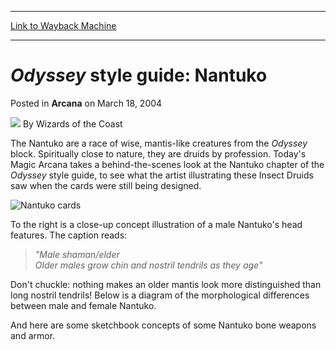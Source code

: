 
---
[Link to Wayback Machine](https://web.archive.org/web/20210927034540/https://magic.wizards.com/en/articles/archive/arcana/odyssey-style-guide-nantuko-2004-03-18)

[_metadata_:author]:- "Wizards of the Coast"
[_metadata_:description]:- "The Nantuko are a race of wise, mantis-like creatures from the Odyssey block. Spiritually close to nature, they are druids by profession. Today's Magic Arcana takes a behind-the-scenes look at the Nantuko chapter of the Odyssey style guide, to see what the artist illustrating these Insect Druids saw when the cards were still being designed. To the right is a close-up concept"
[_metadata_:generator]:- "Drupal 7 (http://drupal.org)"
[_metadata_:node]:- "606586"
[_metadata_:publish_date]:- "2004-03-18"
[_metadata_:source]:- "div-main-content"
[_metadata_:title]:- "Odyssey style guide: Nantuko"
[_metadata_:wayback_capture_timestamp]:- "2021-09-27 03:45:40"
[_metadata_:wayback_raw_url]:- "https://web.archive.org/web/20210927034540id_/https://magic.wizards.com/en/articles/archive/arcana/odyssey-style-guide-nantuko-2004-03-18"
[_metadata_:wayback_url]:- "https://magic.wizards.com/en/articles/archive/arcana/odyssey-style-guide-nantuko-2004-03-18"
---


*Odyssey* style guide: Nantuko
==============================



 Posted in **Arcana**
 on March 18, 2004 






![](https://media.magic.wizards.com/styles/auth_small/public/images/person/wizards_author.jpg)
By Wizards of the Coast











The Nantuko are a race of wise, mantis-like creatures from the *Odyssey* block. Spiritually close to nature, they are druids by profession. Today's Magic Arcana takes a behind-the-scenes look at the Nantuko chapter of the *Odyssey* style guide, to see what the artist illustrating these Insect Druids saw when the cards were still being designed.


![Nantuko cards](https://media.magic.wizards.com/image_legacy_migration/magic/images/mtgcom/arcana300/nantukos.jpg)


To the right is a close-up concept illustration of a male Nantuko's head features. The caption reads: 


> 
> *"Male shaman/elder  
>  Older males grow chin and nostril tendrils as they age"*
> 

 Don't chuckle: nothing makes an older mantis look more distinguished than long nostril tendrils! 
  Below is a diagram of the morphological differences between male and female Nantuko.



 And here are some sketchbook concepts of some Nantuko bone weapons and armor. 









